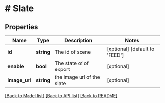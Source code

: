 # # Slate

## Properties

Name | Type | Description | Notes
------------ | ------------- | ------------- | -------------
**id** | **string** | The id of scene | [optional] [default to 'FEED']
**enable** | **bool** | The state of of export | [optional]
**image_url** | **string** | the image url of the slate | [optional]

[[Back to Model list]](../../README.md#models) [[Back to API list]](../../README.md#endpoints) [[Back to README]](../../README.md)
